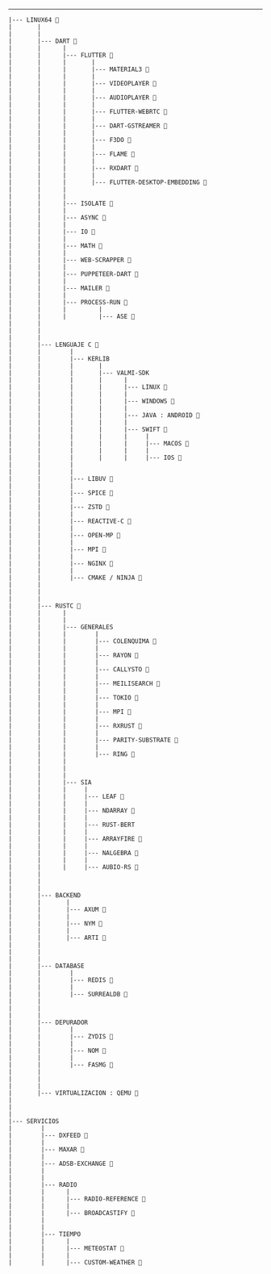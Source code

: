 ---

    |--- LINUX64 🌱
    |       |
    |       |
    |       |--- DART 🌱
    |       |      |
    |       |      |--- FLUTTER 🌱
    |       |      |       |
    |       |      |       |--- MATERIAL3 🌱
    |       |      |       |
    |       |      |       |--- VIDEOPLAYER 🌱
    |       |      |       |
    |       |      |       |--- AUDIOPLAYER 🌱
    |       |      |       |
    |       |      |       |--- FLUTTER-WEBRTC 🌱
    |       |      |       |
    |       |      |       |--- DART-GSTREAMER 🌱
    |       |      |       |
    |       |      |       |--- F3DO 🌱
    |       |      |       |
    |       |      |       |--- FLAME 🌱
    |       |      |       |
    |       |      |       |--- RXDART 🌱
    |       |      |       |
    |       |      |       |--- FLUTTER-DESKTOP-EMBEDDING 🌱
    |       |      |
    |       |      |
    |       |      |--- ISOLATE 🌱
    |       |      |
    |       |      |--- ASYNC 🌱
    |       |      |
    |       |      |--- IO 🌱
    |       |      |
    |       |      |--- MATH 🌱
    |       |      |
    |       |      |--- WEB-SCRAPPER 🌱
    |       |      |
    |       |      |--- PUPPETEER-DART 🌱
    |       |      |
    |       |      |--- MAILER 🌱
    |       |      |
    |       |      |--- PROCESS-RUN 🌱
    |       |      |         |
    |       |      |         |--- ASE 🌱
    |       |
    |       |
    |       |
    |       |--- LENGUAJE C 🌱
    |       |        |
    |       |        |--- KERLIB
    |       |        |       |
    |       |        |       |--- VALMI-SDK
    |       |        |       |      |
    |       |        |       |      |--- LINUX 🌱
    |       |        |       |      |
    |       |        |       |      |--- WINDOWS 🌱
    |       |        |       |      |
    |       |        |       |      |--- JAVA : ANDROID 🌱
    |       |        |       |      |
    |       |        |       |      |--- SWIFT 🌱
    |       |        |       |      |     |
    |       |        |       |      |     |--- MACOS 🌱
    |       |        |       |      |     |
    |       |        |       |      |     |--- IOS 🌱
    |       |        |
    |       |        |
    |       |        |--- LIBUV 🌱
    |       |        |
    |       |        |--- SPICE 🌱
    |       |        |
    |       |        |--- ZSTD 🌱
    |       |        |
    |       |        |--- REACTIVE-C 🌱
    |       |        |
    |       |        |--- OPEN-MP 🌱
    |       |        |
    |       |        |--- MPI 🌱
    |       |        |
    |       |        |--- NGINX 🌱
    |       |        |
    |       |        |--- CMAKE / NINJA 🌱
    |       |
    |       |
    |       |
    |       |--- RUSTC 🌱
    |       |      |
    |       |      |
    |       |      |--- GENERALES
    |       |      |        |
    |       |      |        |--- COLENQUIMA 🌱
    |       |      |        |
    |       |      |        |--- RAYON 🌱
    |       |      |        |
    |       |      |        |--- CALLYSTO 🌱
    |       |      |        |
    |       |      |        |--- MEILISEARCH 🌱
    |       |      |        |
    |       |      |        |--- TOKIO 🌱
    |       |      |        |
    |       |      |        |--- MPI 🌱
    |       |      |        |
    |       |      |        |--- RXRUST 🌱
    |       |      |        |
    |       |      |        |--- PARITY-SUBSTRATE 🌱
    |       |      |        |
    |       |      |        |--- RING 🌱
    |       |      |
    |       |      |
    |       |      |
    |       |      |--- SIA
    |       |      |     |
    |       |      |     |--- LEAF 🌱
    |       |      |     |
    |       |      |     |--- NDARRAY 🌱
    |       |      |     |
    |       |      |     |--- RUST-BERT
    |       |      |     |
    |       |      |     |--- ARRAYFIRE 🌱
    |       |      |     |
    |       |      |     |--- NALGEBRA 🌱
    |       |      |     |
    |       |      |     |--- AUBIO-RS 🌱
    |       |
    |       |
    |       |
    |       |--- BACKEND
    |       |       |
    |       |       |--- AXUM 🌱
    |       |       |
    |       |       |--- NYM 🌱
    |       |       |
    |       |       |--- ARTI 🌱
    |       |
    |       |
    |       |
    |       |--- DATABASE
    |       |        |
    |       |        |--- REDIS 🌱
    |       |        |
    |       |        |--- SURREALDB 🌱
    |       |
    |       |
    |       |
    |       |--- DEPURADOR
    |       |        |
    |       |        |--- ZYDIS 🌱
    |       |        |
    |       |        |--- NOM 🌱
    |       |        |
    |       |        |--- FASMG 🌱
    |       |
    |       |
    |       |
    |       |--- VIRTUALIZACION : QEMU 🌱
    |
    |
    |
    |--- SERVICIOS
    |        |
    |        |--- DXFEED 🌱
    |        |
    |        |--- MAXAR 🌱
    |        |
    |        |--- ADSB-EXCHANGE 🌱
    |        |
    |        |
    |        |--- RADIO
    |        |      |
    |        |      |--- RADIO-REFERENCE 🌱
    |        |      |
    |        |      |--- BROADCASTIFY 🌱
    |        |
    |        |
    |        |--- TIEMPO
    |        |      |
    |        |      |--- METEOSTAT 🌱
    |        |      |
    |        |      |--- CUSTOM-WEATHER 🌱
